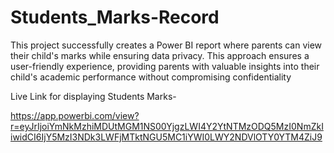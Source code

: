 # Students_Marks-Record

This project successfully creates a Power BI report where parents can view their child's
marks while ensuring data privacy. This approach ensures a user-friendly experience,
providing parents with valuable insights into their child's academic performance without
compromising confidentiality

Live Link for displaying Students Marks-

https://app.powerbi.com/view?r=eyJrIjoiYmNkMzhiMDUtMGM1NS00YjgzLWI4Y2YtNTMzODQ5MzI0NmZkIiwidCI6IjY5MzI3NDk3LWFjMTktNGU5MC1iYWI0LWY2NDVlOTY0YTM4ZiJ9
